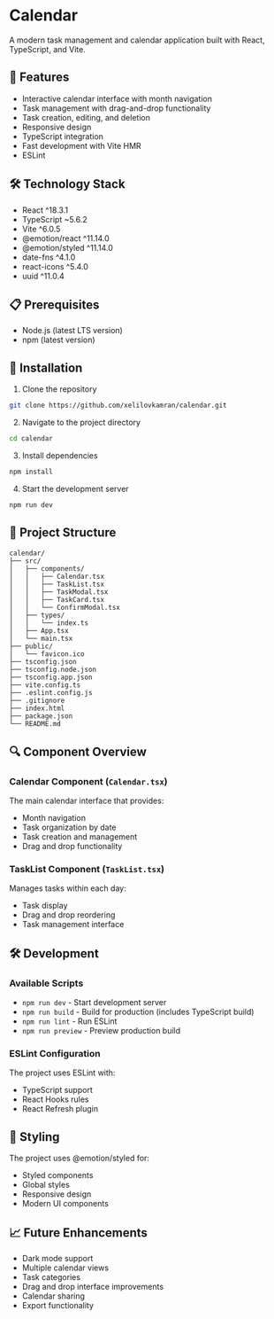 # Calendar

A modern task management and calendar application built with React, TypeScript, and Vite.

## 🚀 Features

- Interactive calendar interface with month navigation
- Task management with drag-and-drop functionality
- Task creation, editing, and deletion
- Responsive design
- TypeScript integration
- Fast development with Vite HMR
- ESLint

## 🛠️ Technology Stack

- React ^18.3.1
- TypeScript ~5.6.2
- Vite ^6.0.5
- @emotion/react ^11.14.0
- @emotion/styled ^11.14.0
- date-fns ^4.1.0
- react-icons ^5.4.0
- uuid ^11.0.4

## 📋 Prerequisites

- Node.js (latest LTS version)
- npm (latest version)

## 🔧 Installation

1. Clone the repository

```bash
git clone https://github.com/xelilovkamran/calendar.git
```

2. Navigate to the project directory

```bash
cd calendar
```

3. Install dependencies

```bash
npm install
```

4. Start the development server

```bash
npm run dev
```

## 📁 Project Structure

```
calendar/
├── src/
│   ├── components/
│   │   ├── Calendar.tsx
│   │   ├── TaskList.tsx
│   │   ├── TaskModal.tsx
│   │   ├── TaskCard.tsx
│   │   └── ConfirmModal.tsx
│   ├── types/
│   │   └── index.ts
│   ├── App.tsx
│   └── main.tsx
├── public/
│   └── favicon.ico
├── tsconfig.json
├── tsconfig.node.json
├── tsconfig.app.json
├── vite.config.ts
├── .eslint.config.js
├── .gitignore
├── index.html
├── package.json
└── README.md
```

## 🔍 Component Overview

### Calendar Component (`Calendar.tsx`)

The main calendar interface that provides:

- Month navigation
- Task organization by date
- Task creation and management
- Drag and drop functionality

### TaskList Component (`TaskList.tsx`)

Manages tasks within each day:

- Task display
- Drag and drop reordering
- Task management interface

## 🛠️ Development

### Available Scripts

- `npm run dev` - Start development server
- `npm run build` - Build for production (includes TypeScript build)
- `npm run lint` - Run ESLint
- `npm run preview` - Preview production build

### ESLint Configuration

The project uses ESLint with:

- TypeScript support
- React Hooks rules
- React Refresh plugin

## 🎨 Styling

The project uses @emotion/styled for:

- Styled components
- Global styles
- Responsive design
- Modern UI components

## 📈 Future Enhancements

- Dark mode support
- Multiple calendar views
- Task categories
- Drag and drop interface improvements
- Calendar sharing
- Export functionality
